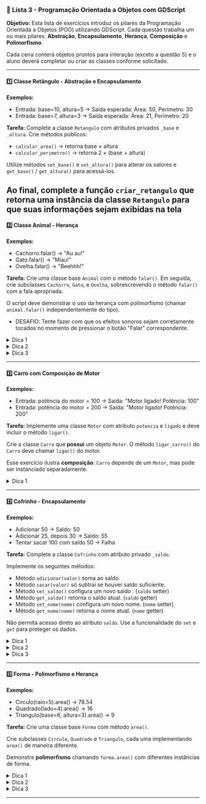 ### 📘 **Lista 3 - Programação Orientada a Objetos com GDScript**

**Objetivo:**
Esta lista de exercícios introduz os pilares da Programação Orientada a Objetos (POO) utilizando GDScript. 
Cada questão trabalha um ou mais pilares: **Abstração**, **Encapsulamento**, **Herança**, **Composição** e **Polimorfismo**.

Cada cena conterá objetos prontos para interação (exceto a questão 5) e o aluno deverá completar ou criar as classes conforme solicitado.

---

#### **1️⃣ Classe Retângulo - Abstração e Encapsulamento**

**Exemplos:**

* Entrada: base=10, altura=5 → Saída esperada: Área: 50, Perímetro: 30
* Entrada: base=7, altura=3 → Saída esperada: Área: 21, Perímetro: 20

**Tarefa:**
Complete a classe `Retangulo` com atributos privados `_base` e `_altura`. Crie métodos públicos:

* `calcular_area()` → retorna base × altura
* `calcular_perimetro()` → retorna 2 × (base + altura)

Utilize métodos `set_base()` e `set_altura()` para alterar os valores e `get_base()` / `get_altura()` para acessá-los.

Ao final, complete a função `criar_retangulo` que retorna uma instância da classe `Retangulo` para que suas informações
sejam exibidas na tela
---

#### **2️⃣ Classe Animal - Herança**

**Exemplos:**

* Cachorro.falar() → "Au au!"
* Gato.falar() → "Miau!"
* Ovelha.falar() → "Beehhh!"

**Tarefa:**
Crie uma classe base `Animal` com o método `falar()`. Em seguida, crie subclasses `Cachorro`, `Gato`, e `Ovelha`, 
sobrescrevendo o método `falar()` com a fala apropriada.

O script deve demonstrar o uso da herança com polimorfismo (chamar `animal.falar()` independentemente do tipo).

- DESAFIO: Tente fazer com que os efeitos sonoros sejam corretamente tocados no momento de pressionar
o botão "Falar" correspondente.

<details> <summary>Dica 1</b></font></summary> Use `extends` para herdar de outra classe. </details>
<details> <summary>Dica 2</b></font></summary> O método `falar()` deve ser sobrescrito em cada subclasse. </details>
<details> <summary>Dica 3</b></font></summary> A herança permite compartilhar comportamento comum e especializar o necessário. </details>

---

#### **3️⃣ Carro com Composição de Motor**

**Exemplos:**

* Entrada: potência do motor = 100 → Saída: "Motor ligado! Potência: 100"
* Entrada: potência do motor = 200 → Saída: "Motor ligado! Potência: 200"

**Tarefa:**
Implemente uma classe `Motor` com atributo `potencia` e `ligado` e deve incluir o método `ligar()`. 

Crie a classe `Carro` que **possui** um objeto `Motor`. O método `ligar_carro()` do `Carro` deve chamar `ligar()` do motor.

Esse exercício ilustra **composição**: `Carro` depende de um `Motor`, mas pode ser instanciado separadamente.

<details> <summary>Dica 1</b></font></summary> Crie o `Motor` fora do `Carro` e passe a sua instância como parâmetro do construtor do Carro </details>

---

#### **4️⃣ Cofrinho - Encapsulamento**

**Exemplos:**

* Adicionar 50 → Saldo: 50
* Adicionar 25, depois 30 → Saldo: 55
* Tentar sacar 100 com saldo 50 → Falha

**Tarefa:**
Complete a classe `Cofrinho` com atributo privado `_saldo`.

Implemente os seguintes métodos:

* Método `adicionar(valor)` soma ao saldo.
* Método `sacar(valor)` só subtrai se houver saldo suficiente.
* Método `set_saldo()` configura um novo saldo . (`saldo` setter)
* Método `get_saldo()` retorna o saldo atual. (`saldo` getter)
* Método `set_nome(nome)` configura um novo nome. (`nome` setter)
* Método `get_nome(nome)` retorna o nome atual. (`nome` getter)

Não permita acesso direto ao atributo `saldo`. Use a funcionalidade do `set` e `get` para proteger os dados.

<details> <summary>Dica 1</b></font></summary> Valide a entrada no método `sacar()` para evitar saldo negativo. </details>
<details> <summary>Dica 2</b></font></summary> O encapsulamento evita que valores sejam alterados diretamente. </details>
<details> <summary>Dica 3</b></font></summary> Mantenha o `_saldo` como privado e use `get_` e `set_` com controle interno. </details>

---

#### **5️⃣ Forma - Polimorfismo e Herança**

**Exemplos:**

* Circulo(raio=5).area() → 78.54
* Quadrado(lado=4).area() → 16
* Triangulo(base=6, altura=3).area() → 9

**Tarefa:**
Crie uma classe base `Forma` com método `area()`.

Crie subclasses `Circulo`, `Quadrado` e `Triangulo`, cada uma implementando `area()` de maneira diferente.

Demonstre **polimorfismo** chamando `forma.area()` com diferentes instâncias de forma.

<details> <summary>Dica 1</b></font></summary> O método `area()` deve ser declarado na superclasse e sobrescrito nas subclasses. </details>
<details> <summary>Dica 2</b></font></summary> Use `Forma` como tipo base e substitua pelo comportamento da subclasse. </details>
<details> <summary>Dica 3</b></font></summary> O polimorfismo permite tratar diferentes objetos de forma uniforme. </details>

---
